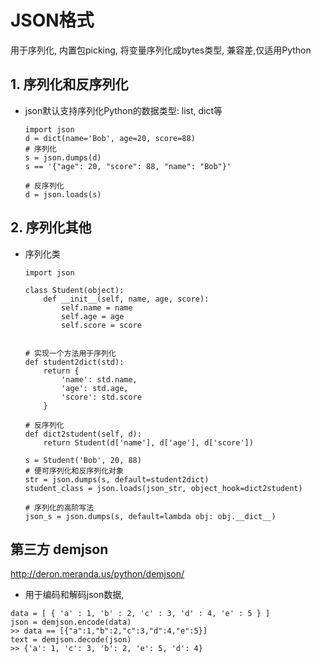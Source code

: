 # JSON格式
用于序列化, 内置包picking, 将变量序列化成bytes类型, 兼容差,仅适用Python

## 1. 序列化和反序列化
- json默认支持序列化Python的数据类型: list, dict等
    ```
    import json
    d = dict(name='Bob', age=20, score=88)
    # 序列化
    s = json.dumps(d)
    s == '{"age": 20, "score": 88, "name": "Bob"}'

    # 反序列化
    d = json.loads(s)
    ```

## 2. 序列化其他
- 序列化类
    ```
    import json

    class Student(object):
        def __init__(self, name, age, score):
            self.name = name
            self.age = age
            self.score = score


    # 实现一个方法用于序列化
    def student2dict(std):
        return {
            'name': std.name,
            'age': std.age,
            'score': std.score
        }

    # 反序列化
    def dict2student(self, d):
        return Student(d['name'], d['age'], d['score'])

    s = Student('Bob', 20, 88)
    # 便可序列化和反序列化对象
    str = json.dumps(s, default=student2dict)
    student_class = json.loads(json_str, object_hook=dict2student)
    
    # 序列化的高阶写法
    json_s = json.dumps(s, default=lambda obj: obj.__dict__)
    ```

## 第三方 demjson
http://deron.meranda.us/python/demjson/
- 用于编码和解码json数据,
```
data = [ { 'a' : 1, 'b' : 2, 'c' : 3, 'd' : 4, 'e' : 5 } ]
json = demjson.encode(data)
>> data == [{"a":1,"b":2,"c":3,"d":4,"e":5}]
text = demjson.decode(json)
>> {'a': 1, 'c': 3, 'b': 2, 'e': 5, 'd': 4}
```
